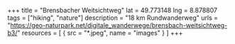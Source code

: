 +++
title = "Brensbacher Weitsichtweg"
lat = 49.773148
lng = 8.878807
tags = ["hiking", "nature"]
description = "18 km Rundwanderweg"
urls = "https://geo-naturpark.net/digitale_wanderwege/brensbach-weitsichtweg-b3/"
resources = [
    { src = "*.jpeg", name = "images" }
]
+++